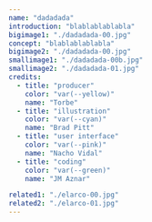```yaml
---
name: "dadadada"
introduction: "blablablablabla"
bigimage1: "./dadadada-00.jpg"
concept: "blablablablabla"
bigimage2: "./dadadada-00.jpg"
smallimage1: "./dadadada-00b.jpg"
smallimage2: "./dadadada-01.jpg"
credits:
  - title: "producer"
    color: "var(--yellow)"
    name: "Torbe"
  - title: "illustration"
    color: "var(--cyan)"
    name: "Brad Pitt"
  - title: "user interface"
    color: "var(--pink)"
    name: "Nacho Vidal"
  - title: "coding"
    color: "var(--green)"
    name: "JM Aznar"

related1: "./elarco-00.jpg"
related2: "./elarco-01.jpg"
---
```

